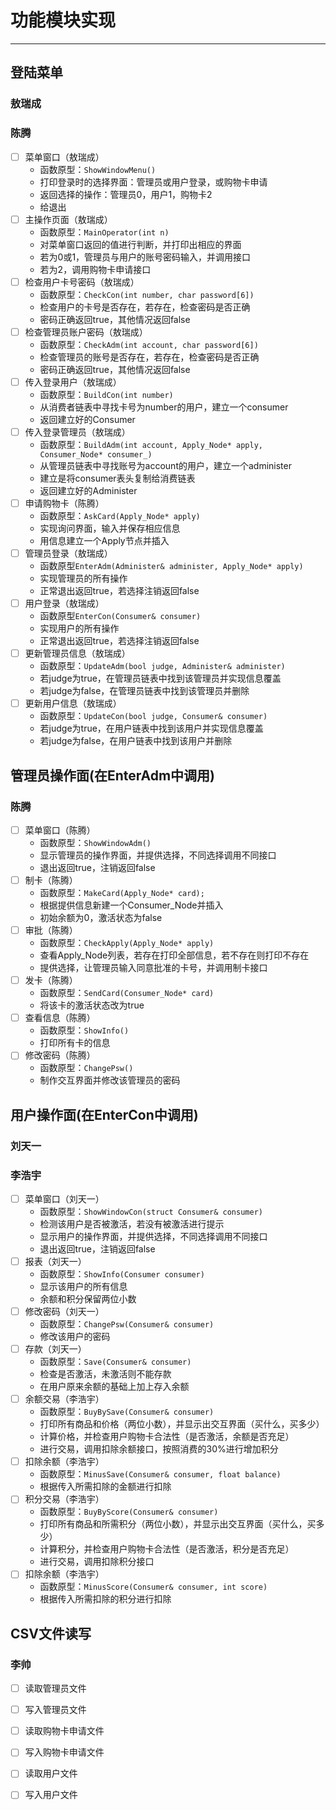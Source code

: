 # 功能模块实现

---

## 登陆菜单

### 敖瑞成

### 陈腾

* [ ] 菜单窗口（敖瑞成）
  * 函数原型：`ShowWindowMenu()`
  * 打印登录时的选择界面：管理员或用户登录，或购物卡申请
  * 返回选择的操作：管理员0，用户1，购物卡2
  * 给退出
* [ ] 主操作页面（敖瑞成）
  * 函数原型：`MainOperator(int n)`
  * 对菜单窗口返回的值进行判断，并打印出相应的界面
  * 若为0或1，管理员与用户的账号密码输入，并调用接口
  * 若为2，调用购物卡申请接口
* [ ] 检查用户卡号密码（敖瑞成）
  * 函数原型：`CheckCon(int number, char password[6])`
  * 检查用户的卡号是否存在，若存在，检查密码是否正确
  * 密码正确返回true，其他情况返回false
* [ ] 检查管理员账户密码（敖瑞成）
  * 函数原型：`CheckAdm(int account, char password[6])`
  * 检查管理员的账号是否存在，若存在，检查密码是否正确
  * 密码正确返回true，其他情况返回false
* [ ] 传入登录用户（敖瑞成）
  * 函数原型：`BuildCon(int number)`
  * 从消费者链表中寻找卡号为number的用户，建立一个consumer
  * 返回建立好的Consumer
* [ ] 传入登录管理员（敖瑞成）
  * 函数原型：`BuildAdm(int account, Apply_Node* apply, Consumer_Node* consumer_)`
  * 从管理员链表中寻找账号为account的用户，建立一个administer
  * 建立是将consumer表头复制给消费链表
  * 返回建立好的Administer
* [ ] 申请购物卡（陈腾）
  * 函数原型：`AskCard(Apply_Node* apply)`
  * 实现询问界面，输入并保存相应信息
  * 用信息建立一个Apply节点并插入
* [ ] 管理员登录（敖瑞成）
  * 函数原型`EnterAdm(Administer& administer, Apply_Node* apply)`
  * 实现管理员的所有操作
  * 正常退出返回true，若选择注销返回false
* [ ] 用户登录（敖瑞成）
  * 函数原型`EnterCon(Consumer& consumer)`
  * 实现用户的所有操作
  * 正常退出返回true，若选择注销返回false
* [ ] 更新管理员信息（敖瑞成）
  * 函数原型：`UpdateAdm(bool judge, Administer& administer)`
  * 若judge为true，在管理员链表中找到该管理员并实现信息覆盖
  * 若judge为false，在管理员链表中找到该管理员并删除
* [ ] 更新用户信息（敖瑞成）
  * 函数原型：`UpdateCon(bool judge, Consumer& consumer)`
  * 若judge为true，在用户链表中找到该用户并实现信息覆盖
  * 若judge为false，在用户链表中找到该用户并删除

## 管理员操作面(在EnterAdm中调用)

### 陈腾

* [ ] 菜单窗口（陈腾）
  * 函数原型：`ShowWindowAdm()`
  * 显示管理员的操作界面，并提供选择，不同选择调用不同接口
  * 退出返回true，注销返回false
* [ ] 制卡（陈腾）
  * 函数原型：`MakeCard(Apply_Node* card);`
  * 根据提供信息新建一个Consumer_Node并插入
  * 初始余额为0，激活状态为false
* [ ] 审批（陈腾）
  * 函数原型：`CheckApply(Apply_Node* apply)`
  * 查看Apply_Node列表，若存在打印全部信息，若不存在则打印不存在
  * 提供选择，让管理员输入同意批准的卡号，并调用制卡接口
* [ ] 发卡（陈腾）
  * 函数原型：`SendCard(Consumer_Node* card)`
  * 将该卡的激活状态改为true
* [ ] 查看信息（陈腾）
  * 函数原型：`ShowInfo()`
  * 打印所有卡的信息
* [ ] 修改密码（陈腾）
  * 函数原型：`ChangePsw()`
  * 制作交互界面并修改该管理员的密码

## 用户操作面(在EnterCon中调用)

### 刘天一

### 李浩宇

* [ ] 菜单窗口（刘天一）
  * 函数原型：`ShowWindowCon(struct Consumer& consumer)`
  * 检测该用户是否被激活，若没有被激活进行提示
  * 显示用户的操作界面，并提供选择，不同选择调用不同接口
  * 退出返回true，注销返回false
* [ ] 报表（刘天一）
  * 函数原型：`ShowInfo(Consumer consumer)`
  * 显示该用户的所有信息
  * 余额和积分保留两位小数
* [ ] 修改密码（刘天一）
  * 函数原型：`ChangePsw(Consumer& consumer)`
  * 修改该用户的密码
* [ ] 存款（刘天一）
  * 函数原型：`Save(Consumer& consumer)`
  * 检查是否激活，未激活则不能存款
  * 在用户原来余额的基础上加上存入余额
* [ ] 余额交易（李浩宇）
  * 函数原型：`BuyBySave(Consumer& consumer)`
  * 打印所有商品和价格（两位小数），并显示出交互界面（买什么，买多少）
  * 计算价格，并检查用户购物卡合法性（是否激活，余额是否充足）
  * 进行交易，调用扣除余额接口，按照消费的30%进行增加积分
* [ ] 扣除余额（李浩宇）
  * 函数原型：`MinusSave(Consumer& consumer, float balance)`
  * 根据传入所需扣除的金额进行扣除
* [ ] 积分交易（李浩宇）
  * 函数原型：`BuyByScore(Consumer& consumer)`
  * 打印所有商品和所需积分（两位小数），并显示出交互界面（买什么，买多少）
  * 计算积分，并检查用户购物卡合法性（是否激活，积分是否充足）
  * 进行交易，调用扣除积分接口
* [ ] 扣除余额（李浩宇）
  * 函数原型：`MinusScore(Consumer& consumer, int score)`
  * 根据传入所需扣除的积分进行扣除

## CSV文件读写

### 李帅

* [ ] 读取管理员文件
* [ ] 写入管理员文件
* [ ] 读取购物卡申请文件
* [ ] 写入购物卡申请文件
* [ ] 读取用户文件
* [ ] 写入用户文件

